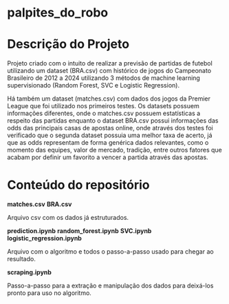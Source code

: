 # palpites_do_robo

# Descrição do Projeto

Projeto criado com o intuito de realizar a previsão de partidas de futebol utilizando um dataset (BRA.csv) com histórico de jogos do Campeonato Brasileiro de 2012 a 2024 utilizando 3 métodos de machine learning supervisionado (Random Forest, SVC e Logistic Regression).

Há também um dataset (matches.csv) com dados dos jogos da Premier League que foi utilizado nos primeiros testes. Os datasets possuem informações diferentes, onde o matches.csv possuem estatísticas a respeito das partidas enquanto o dataset BRA.csv possui informações das odds das principais casas de apostas online, onde através dos testes foi verificado que o segunda dataset possuia uma melhor taxa de acerto, já que as odds representam de forma genérica dados relevantes, como o momento das equipes, valor de mercado, tradição, entre outros fatores que acabam por definir um favorito a vencer a partida através das apostas.


# Conteúdo do repositório

**matches.csv**
**BRA.csv**

Arquivo csv com os dados já estruturados.

**prediction.ipynb**
**random_forest.ipynb**
**SVC.ipynb**
**logistic_regression.ipynb**

Arquivo com o algoritmo e todos o passo-a-passo usado para chegar ao resultado.

**scraping.ipynb**

Passo-a-passo para a extração e manipulação dos dados para deixá-los pronto para uso no algoritmo.



